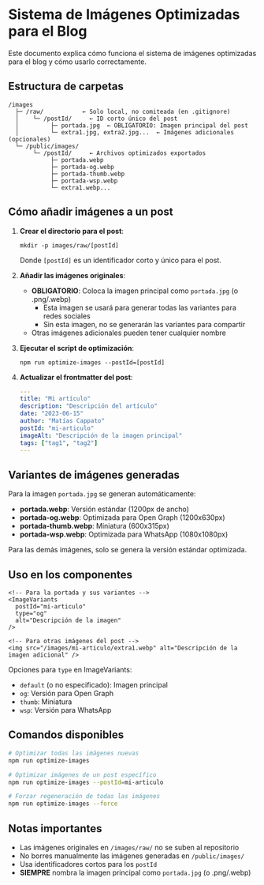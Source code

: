 # Sistema de Imágenes Optimizadas para el Blog

Este documento explica cómo funciona el sistema de imágenes optimizadas para el blog y cómo usarlo correctamente.

## Estructura de carpetas

```
/images
  ├─ /raw/           ← Solo local, no comiteada (en .gitignore)
  │    └─ /postId/     ← ID corto único del post
  │         ├─ portada.jpg  ← OBLIGATORIO: Imagen principal del post
  │         └─ extra1.jpg, extra2.jpg...  ← Imágenes adicionales (opcionales)
  └─ /public/images/
       └─ /postId/     ← Archivos optimizados exportados
            ├─ portada.webp
            ├─ portada-og.webp
            ├─ portada-thumb.webp
            ├─ portada-wsp.webp
            └─ extra1.webp...
```

## Cómo añadir imágenes a un post

1. **Crear el directorio para el post**:
   ```
   mkdir -p images/raw/[postId]
   ```
   Donde `[postId]` es un identificador corto y único para el post.

2. **Añadir las imágenes originales**:
   - **OBLIGATORIO**: Coloca la imagen principal como `portada.jpg` (o .png/.webp)
     - Esta imagen se usará para generar todas las variantes para redes sociales
     - Sin esta imagen, no se generarán las variantes para compartir
   - Otras imágenes adicionales pueden tener cualquier nombre

3. **Ejecutar el script de optimización**:
   ```
   npm run optimize-images --postId=[postId]
   ```

4. **Actualizar el frontmatter del post**:
   ```yaml
   ---
   title: "Mi artículo"
   description: "Descripción del artículo"
   date: "2023-06-15"
   author: "Matías Cappato"
   postId: "mi-articulo"
   imageAlt: "Descripción de la imagen principal"
   tags: ["tag1", "tag2"]
   ---
   ```

## Variantes de imágenes generadas

Para la imagen `portada.jpg` se generan automáticamente:

- **portada.webp**: Versión estándar (1200px de ancho)
- **portada-og.webp**: Optimizada para Open Graph (1200x630px)
- **portada-thumb.webp**: Miniatura (600x315px)
- **portada-wsp.webp**: Optimizada para WhatsApp (1080x1080px)

Para las demás imágenes, solo se genera la versión estándar optimizada.

## Uso en los componentes

```astro
<!-- Para la portada y sus variantes -->
<ImageVariants 
  postId="mi-articulo" 
  type="og" 
  alt="Descripción de la imagen" 
/>

<!-- Para otras imágenes del post -->
<img src="/images/mi-articulo/extra1.webp" alt="Descripción de la imagen adicional" />
```

Opciones para `type` en ImageVariants:
- `default` (o no especificado): Imagen principal
- `og`: Versión para Open Graph
- `thumb`: Miniatura
- `wsp`: Versión para WhatsApp

## Comandos disponibles

```bash
# Optimizar todas las imágenes nuevas
npm run optimize-images

# Optimizar imágenes de un post específico
npm run optimize-images --postId=mi-articulo

# Forzar regeneración de todas las imágenes
npm run optimize-images --force
```

## Notas importantes

- Las imágenes originales en `/images/raw/` no se suben al repositorio
- No borres manualmente las imágenes generadas en `/public/images/`
- Usa identificadores cortos para los `postId`
- **SIEMPRE** nombra la imagen principal como `portada.jpg` (o .png/.webp)

